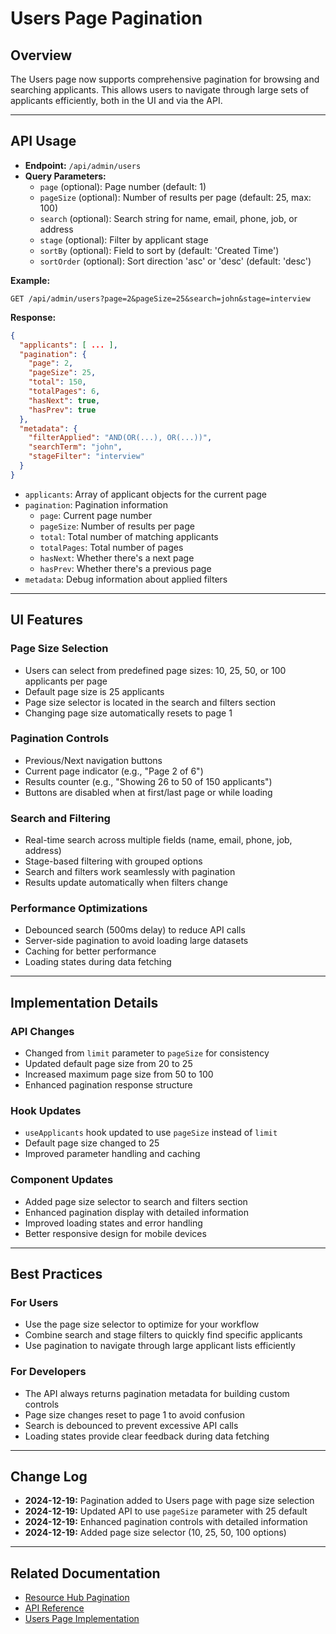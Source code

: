# Users Page Pagination

## Overview
The Users page now supports comprehensive pagination for browsing and searching applicants. This allows users to navigate through large sets of applicants efficiently, both in the UI and via the API.

---

## API Usage
- **Endpoint:** `/api/admin/users`
- **Query Parameters:**
  - `page` (optional): Page number (default: 1)
  - `pageSize` (optional): Number of results per page (default: 25, max: 100)
  - `search` (optional): Search string for name, email, phone, job, or address
  - `stage` (optional): Filter by applicant stage
  - `sortBy` (optional): Field to sort by (default: 'Created Time')
  - `sortOrder` (optional): Sort direction 'asc' or 'desc' (default: 'desc')

**Example:**
```
GET /api/admin/users?page=2&pageSize=25&search=john&stage=interview
```

**Response:**
```json
{
  "applicants": [ ... ],
  "pagination": {
    "page": 2,
    "pageSize": 25,
    "total": 150,
    "totalPages": 6,
    "hasNext": true,
    "hasPrev": true
  },
  "metadata": {
    "filterApplied": "AND(OR(...), OR(...))",
    "searchTerm": "john",
    "stageFilter": "interview"
  }
}
```

- `applicants`: Array of applicant objects for the current page
- `pagination`: Pagination information
  - `page`: Current page number
  - `pageSize`: Number of results per page
  - `total`: Total number of matching applicants
  - `totalPages`: Total number of pages
  - `hasNext`: Whether there's a next page
  - `hasPrev`: Whether there's a previous page
- `metadata`: Debug information about applied filters

---

## UI Features

### Page Size Selection
- Users can select from predefined page sizes: 10, 25, 50, or 100 applicants per page
- Default page size is 25 applicants
- Page size selector is located in the search and filters section
- Changing page size automatically resets to page 1

### Pagination Controls
- Previous/Next navigation buttons
- Current page indicator (e.g., "Page 2 of 6")
- Results counter (e.g., "Showing 26 to 50 of 150 applicants")
- Buttons are disabled when at first/last page or while loading

### Search and Filtering
- Real-time search across multiple fields (name, email, phone, job, address)
- Stage-based filtering with grouped options
- Search and filters work seamlessly with pagination
- Results update automatically when filters change

### Performance Optimizations
- Debounced search (500ms delay) to reduce API calls
- Server-side pagination to avoid loading large datasets
- Caching for better performance
- Loading states during data fetching

---

## Implementation Details

### API Changes
- Changed from `limit` parameter to `pageSize` for consistency
- Updated default page size from 20 to 25
- Increased maximum page size from 50 to 100
- Enhanced pagination response structure

### Hook Updates
- `useApplicants` hook updated to use `pageSize` instead of `limit`
- Default page size changed to 25
- Improved parameter handling and caching

### Component Updates
- Added page size selector to search and filters section
- Enhanced pagination display with detailed information
- Improved loading states and error handling
- Better responsive design for mobile devices

---

## Best Practices

### For Users
- Use the page size selector to optimize for your workflow
- Combine search and stage filters to quickly find specific applicants
- Use pagination to navigate through large applicant lists efficiently

### For Developers
- The API always returns pagination metadata for building custom controls
- Page size changes reset to page 1 to avoid confusion
- Search is debounced to prevent excessive API calls
- Loading states provide clear feedback during data fetching

---

## Change Log
- **2024-12-19:** Pagination added to Users page with page size selection
- **2024-12-19:** Updated API to use `pageSize` parameter with 25 default
- **2024-12-19:** Enhanced pagination controls with detailed information
- **2024-12-19:** Added page size selector (10, 25, 50, 100 options)

---

## Related Documentation
- [Resource Hub Pagination](./resource-hub-pagination.md)
- [API Reference](./API_REFERENCE.md)
- [Users Page Implementation](./users-page.md)
